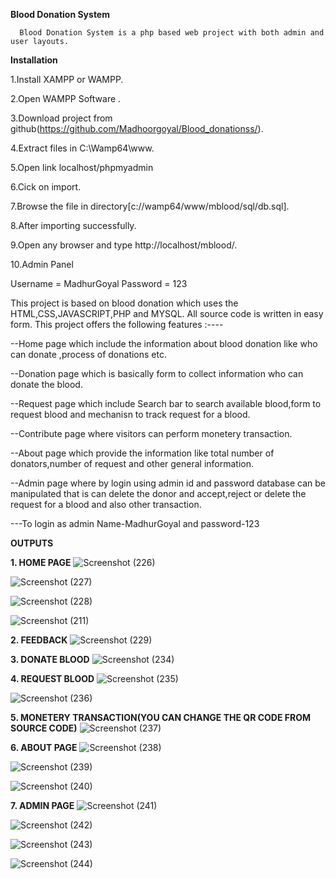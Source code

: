 **Blood Donation System**

      Blood Donation System is a php based web project with both admin and user layouts.

**Installation**

1.Install XAMPP or WAMPP.

2.Open WAMPP Software .

3.Download project from github(https://github.com/Madhoorgoyal/Blood_donationss/).

4.Extract files in C:\Wamp64\www.

5.Open link localhost/phpmyadmin

6.Cick on import.

7.Browse the file in directory[c://wamp64/www/mblood/sql/db.sql].

8.After importing successfully.

9.Open any browser and type http://localhost/mblood/.

10.Admin Panel

Username = MadhurGoyal
Password = 123


  This project is based on blood donation which uses the HTML,CSS,JAVASCRIPT,PHP and MYSQL. All source code is written in easy form. This project offers the following features :----

--Home page which include the information about blood donation like who can donate ,process of donations etc.

--Donation page which is basically form to collect information who can donate the blood.

--Request page which include Search bar to search available blood,form to request blood and mechanisn to track request for a blood.

--Contribute page where visitors can perform monetery transaction.

--About page which provide the information like total number of donators,number of request and other general information.

--Admin page where by login using admin id and password database can be manipulated that is can delete the donor and accept,reject or delete the request for a blood and also other transaction.

---To login as admin    Name-MadhurGoyal              and                    password-123


**OUTPUTS**

**1. HOME PAGE** 
![Screenshot (226)](https://github.com/user-attachments/assets/26eafeb3-0321-4e98-b71b-58accc17934a)

![Screenshot (227)](https://github.com/user-attachments/assets/3f8fee3f-0e16-41e3-b9fc-ba8caf53595d)

![Screenshot (228)](https://github.com/user-attachments/assets/251f34dc-17a4-4c0f-806a-325918d10e64)

![Screenshot (211)](https://github.com/user-attachments/assets/71f5f326-8c75-430a-bd8e-057493eabcaf)


**2. FEEDBACK** 
![Screenshot (229)](https://github.com/user-attachments/assets/1d320b41-06d4-43a3-ae5d-ffa5f289e5e5)


**3. DONATE BLOOD** 
![Screenshot (234)](https://github.com/user-attachments/assets/2751e9b9-23ac-4501-97ab-179715c368fd)


**4. REQUEST BLOOD** 
![Screenshot (235)](https://github.com/user-attachments/assets/556a4fcf-7310-4eb0-bd16-3debc23a3b07)

![Screenshot (236)](https://github.com/user-attachments/assets/928f770a-b760-403f-9e25-058a24581d6d)


**5. MONETERY TRANSACTION(YOU CAN CHANGE THE QR CODE FROM SOURCE CODE)** 
![Screenshot (237)](https://github.com/user-attachments/assets/31c036f1-0066-4596-9614-0e8a3a6ca511)


**6. ABOUT PAGE** 
![Screenshot (238)](https://github.com/user-attachments/assets/e021ed57-71cd-4d3b-be89-a817b5f370d8)

![Screenshot (239)](https://github.com/user-attachments/assets/55074ae8-ad26-44dd-b942-b8360c16ba44)

![Screenshot (240)](https://github.com/user-attachments/assets/806784af-cc40-4e42-aed3-e4e95134997b)



**7. ADMIN PAGE** 
![Screenshot (241)](https://github.com/user-attachments/assets/1fe284f9-d6c8-460c-b88f-3200dd0773a1)

![Screenshot (242)](https://github.com/user-attachments/assets/a1509c6c-fd93-486c-ae5c-4d72fe34057e)

![Screenshot (243)](https://github.com/user-attachments/assets/dd66617d-cce6-4d1e-a4a1-8554038215fa)

![Screenshot (244)](https://github.com/user-attachments/assets/11bf1304-9349-47e3-8a21-6463cc8be99d)













